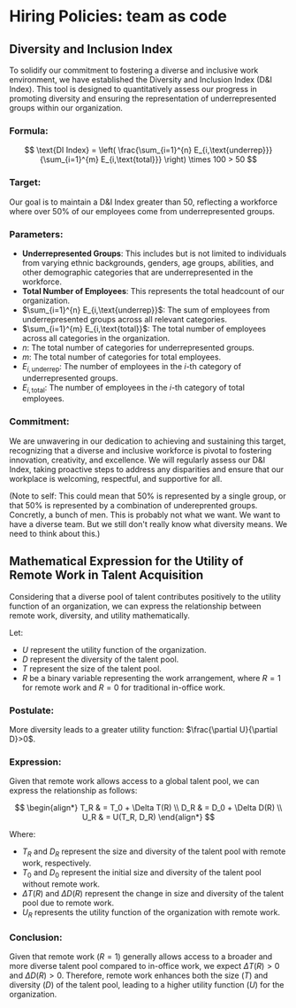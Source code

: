 # Hiring Policies: team as code

## Diversity and Inclusion Index

To solidify our commitment to fostering a diverse and inclusive work environment, we have established the Diversity and Inclusion Index (D&I Index). This tool is designed to quantitatively assess our progress in promoting diversity and ensuring the representation of underrepresented groups within our organization.

### Formula:
$$
\text{DI Index} = \left( \frac{\sum_{i=1}^{n} E_{i,\text{underrep}}}{\sum_{i=1}^{m} E_{i,\text{total}}} \right) \times 100 > 50
$$

### Target:

Our goal is to maintain a D&I Index greater than 50, reflecting a workforce where over 50% of our employees come from underrepresented groups.

### Parameters:

- **Underrepresented Groups**: This includes but is not limited to individuals from varying ethnic backgrounds, genders, age groups, abilities, and other demographic categories that are underrepresented in the workforce.
- **Total Number of Employees**: This represents the total headcount of our organization.
- $\sum_{i=1}^{n} E_{i,\text{underrep}}$: The sum of employees from underrepresented groups across all relevant categories.
- $\sum_{i=1}^{m} E_{i,\text{total}}$: The total number of employees across all categories in the organization.
- $n$: The total number of categories for underrepresented groups.
- $m$: The total number of categories for total employees.
- $E_{i,\text{underrep}}$: The number of employees in the $i$-th category of underrepresented groups.
- $E_{i,\text{total}}$: The number of employees in the $i$-th category of total employees.

### Commitment:

We are unwavering in our dedication to achieving and sustaining this target, recognizing that a diverse and inclusive workforce is pivotal to fostering innovation, creativity, and excellence. We will regularly assess our D&I Index, taking proactive steps to address any disparities and ensure that our workplace is welcoming, respectful, and supportive for all.

(Note to self: This could mean that 50% is represented by a single group, or that 50% is represented by a combination of undereprented groups. Concretly, a bunch of men. This is probably not what we want. We want to have a diverse team. But we still don't really know what diversity means. We need to think about this.)


## Mathematical Expression for the Utility of Remote Work in Talent Acquisition

Considering that a diverse pool of talent contributes positively to the utility function of an organization, we can express the relationship between remote work, diversity, and utility mathematically.

Let:
- $U$ represent the utility function of the organization.
- $D$ represent the diversity of the talent pool.
- $T$ represent the size of the talent pool.
- $R$ be a binary variable representing the work arrangement, where $R = 1$ for remote work and $R = 0$ for traditional in-office work.

### Postulate:
More diversity leads to a greater utility function: $\frac{\partial U}{\partial D}>0$.

### Expression:
Given that remote work allows access to a global talent pool, we can express the relationship as follows:

$$
\begin{align*}
T_R & = T_0 + \Delta T(R) \\
D_R & = D_0 + \Delta D(R) \\
U_R & = U(T_R, D_R)
\end{align*}
$$

Where:
- $T_R$ and $D_R$ represent the size and diversity of the talent pool with remote work, respectively.
- $T_0$ and $D_0$ represent the initial size and diversity of the talent pool without remote work.
- $\Delta T(R)$ and $\Delta D(R)$ represent the change in size and diversity of the talent pool due to remote work.
- $U_R$ represents the utility function of the organization with remote work.

### Conclusion:
Given that remote work ($R = 1$) generally allows access to a broader and more diverse talent pool compared to in-office work, we expect $\Delta T(R)>0$ and $\Delta D(R)>0$. Therefore, remote work enhances both the size ($T$) and diversity ($D$) of the talent pool, leading to a higher utility function ($U$) for the organization.
